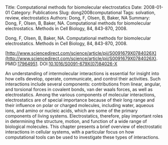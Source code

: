 Title: Computational methods for biomolecular electrostatics
Date: 2008-01-01
Category: Publications
Slug: dong2008computational
Tags: solvation, review, electrostatics
Authors: Dong, F, Olsen, B, Baker, NA
Summary: Dong, F, Olsen, B, Baker, NA. Computational methods for biomolecular electrostatics. Methods in Cell Biology, 84, 843-870, 2008. 

Dong, F, Olsen, B, Baker, NA. Computational methods for biomolecular electrostatics. Methods in Cell Biology, 84, 843-870, 2008. 

[http://www.sciencedirect.com/science/article/pii/S0091679X0784026X](http://www.sciencedirect.com/science/article/pii/S0091679X0784026X). PMID:[17964951](http://www.ncbi.nlm.nih.gov/pubmed/17964951). DOI:[10.1016/S0091-679X(07)84026-X](http://dx.doi.org/10.1016/S0091-679X(07)84026-X)

An understanding of intermolecular interactions is essential for insight into how cells develop, operate, communicate, and control their activities. Such interactions include several components: contributions from linear, angular, and torsional forces in covalent bonds, van der waals forces, as well as electrostatics. Among the various components of molecular interactions, electrostatics are of special importance because of their long range and their influence on polar or charged molecules, including water, aqueous ions, and amino or nucleic acids, which are some of the primary components of living systems. Electrostatics, therefore, play important roles in determining the structure, motion, and function of a wide range of biological molecules. This chapter presents a brief overview of electrostatic interactions in cellular systems, with a particular focus on how computational tools can be used to investigate these types of interactions.
